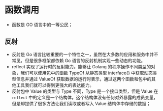 # 函数调用

- 函数是 GO 语言中的一等公民；

## 反射

- 反射是 Go 语言比较重要的一个特性之一，虽然在大多数的应用和服务中并不常见，但是很多框架都依赖 Go 语言的反射机制实现一些动态的功能。
- reflect 实现了运行时的反射能力，能够让 Golang 的程序操作不同类型的对象，我们可以使用包中的函数 TypeOf 从静态类型 interface{} 中获取动态类型信息并通过 ValueOf 获取数据的运行时表示，通过这两个函数和包中的其他工具我们就可以得到更强大的表达能力。
- 反射包中 Value 的类型与 Type 不同，Type 是一个接口类型，但是 Value 在 `reflect` 中的定义是一个结构体，这个结构体没有任何对外暴露的成员变量，但是却提供了很多方法让我们读取或者写入 Value 结构体中存储的数据；
